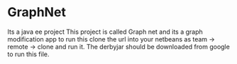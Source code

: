 # GraphNet
Its a java ee project
This project is called Graph net and its a graph modification app to run this clone the url into your netbeans as  team -> remote -> clone and run it. 
The derbyjar should be downloaded from google to run this file.
